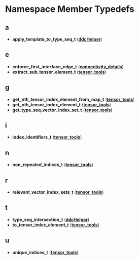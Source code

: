 
# Namespace Member Typedefs



## a

* **apply\_template\_to\_type\_seq\_t** ([**ddcHelper**](namespaceddcHelper.md))


## e

* **enforce\_first\_interface\_edge\_t** ([**connectivity\_details**](namespaceconnectivity__details.md))
* **extract\_sub\_tensor\_element\_t** ([**tensor\_tools**](namespacetensor__tools.md))


## g

* **get\_nth\_tensor\_index\_element\_from\_map\_t** ([**tensor\_tools**](namespacetensor__tools.md))
* **get\_nth\_tensor\_index\_element\_t** ([**tensor\_tools**](namespacetensor__tools.md))
* **get\_type\_seq\_vector\_index\_set\_t** ([**tensor\_tools**](namespacetensor__tools.md))


## i

* **index\_identifiers\_t** ([**tensor\_tools**](namespacetensor__tools.md))


## n

* **non\_repeated\_indices\_t** ([**tensor\_tools**](namespacetensor__tools.md))


## r

* **relevant\_vector\_index\_sets\_t** ([**tensor\_tools**](namespacetensor__tools.md))


## t

* **type\_seq\_intersection\_t** ([**ddcHelper**](namespaceddcHelper.md))
* **to\_tensor\_index\_element\_t** ([**tensor\_tools**](namespacetensor__tools.md))


## u

* **unique\_indices\_t** ([**tensor\_tools**](namespacetensor__tools.md))




